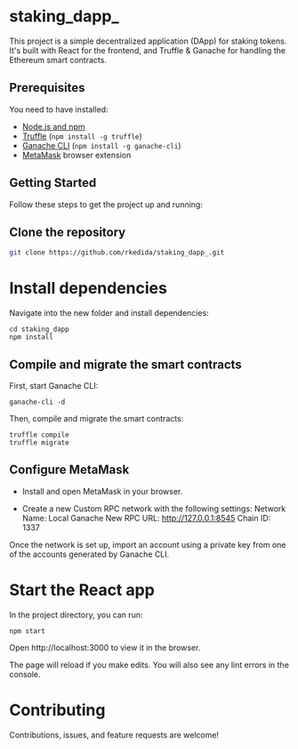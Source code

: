 # staking_dapp_


This project is a simple decentralized application (DApp) for staking tokens. It's built with React for the frontend, and Truffle & Ganache for handling the Ethereum smart contracts.

## Prerequisites

You need to have installed:

- [Node.js and npm](https://nodejs.org/en/download/)
- [Truffle](https://www.trufflesuite.com/truffle) (`npm install -g truffle`)
- [Ganache CLI](https://www.trufflesuite.com/ganache) (`npm install -g ganache-cli`)
- [MetaMask](https://metamask.io/download.html) browser extension

## Getting Started

Follow these steps to get the project up and running:

## Clone the repository

```bash
git clone https://github.com/rkedida/staking_dapp_.git
```

# Install dependencies

Navigate into the new folder and install dependencies:

```
cd staking_dapp
npm install
```

## Compile and migrate the smart contracts
First, start Ganache CLI:

```
ganache-cli -d
```

Then, compile and migrate the smart contracts:

```
truffle compile
truffle migrate
```

## Configure MetaMask
- Install and open MetaMask in your browser.

- Create a new Custom RPC network with the following settings:
  Network Name: Local Ganache
  New RPC URL: http://127.0.0.1:8545
  Chain ID: 1337

Once the network is set up, import an account using a private key from one of the accounts generated by Ganache CLI.

# Start the React app
In the project directory, you can run:

```
npm start
```

Open http://localhost:3000 to view it in the browser.

The page will reload if you make edits. You will also see any lint errors in the console.

# Contributing
Contributions, issues, and feature requests are welcome!
